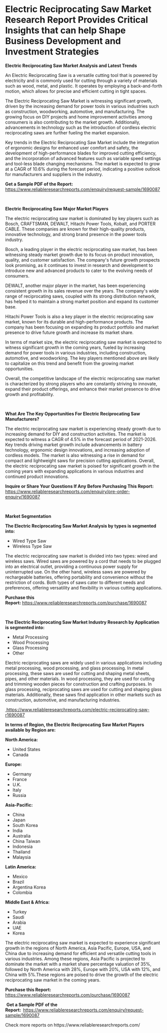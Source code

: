 <p><h1>Electric Reciprocating Saw Market Research Report Provides Critical Insights that can help Shape Business Development and Investment Strategies</h1></p><p><strong>Electric Reciprocating Saw Market Analysis and Latest Trends</strong></p>
<p><p>An Electric Reciprocating Saw is a versatile cutting tool that is powered by electricity and is commonly used for cutting through a variety of materials such as wood, metal, and plastic. It operates by employing a back-and-forth motion, which allows for precise and efficient cutting in tight spaces.</p><p>The Electric Reciprocating Saw Market is witnessing significant growth, driven by the increasing demand for power tools in various industries such as construction, woodworking, automotive, and manufacturing. The growing focus on DIY projects and home improvement activities among consumers is also contributing to the market growth. Additionally, advancements in technology such as the introduction of cordless electric reciprocating saws are further fueling the market expansion.</p><p>Key trends in the Electric Reciprocating Saw Market include the integration of ergonomic designs for enhanced user comfort and safety, the development of high-performance blades for improved cutting efficiency, and the incorporation of advanced features such as variable speed settings and tool-less blade changing mechanisms. The market is expected to grow at a CAGR of 10.6% during the forecast period, indicating a positive outlook for manufacturers and suppliers in the industry.</p></p>
<p><strong>Get a Sample PDF of the Report:&nbsp;</strong> <a href="https://www.reliableresearchreports.com/enquiry/request-sample/1690087">https://www.reliableresearchreports.com/enquiry/request-sample/1690087</a></p>
<p>&nbsp;</p>
<p><strong>Electric Reciprocating Saw Major Market Players</strong></p>
<p><p>The electric reciprocating saw market is dominated by key players such as Bosch, CRAFTSMAN, DEWALT, Hitachi Power Tools, Kobalt, and PORTER CABLE. These companies are known for their high-quality products, innovative technology, and strong brand presence in the power tools industry.</p><p>Bosch, a leading player in the electric reciprocating saw market, has been witnessing steady market growth due to its focus on product innovation, quality, and customer satisfaction. The company's future growth prospects look promising, as it continues to invest in research and development to introduce new and advanced products to cater to the evolving needs of consumers.</p><p>DEWALT, another major player in the market, has been experiencing consistent growth in its sales revenue over the years. The company's wide range of reciprocating saws, coupled with its strong distribution network, has helped it to maintain a strong market position and expand its customer base.</p><p>Hitachi Power Tools is also a key player in the electric reciprocating saw market, known for its durable and high-performance products. The company has been focusing on expanding its product portfolio and market presence to drive future growth and increase its market share.</p><p>In terms of market size, the electric reciprocating saw market is expected to witness significant growth in the coming years, fueled by increasing demand for power tools in various industries, including construction, automotive, and woodworking. The key players mentioned above are likely to capitalize on this trend and benefit from the growing market opportunities.</p><p>Overall, the competitive landscape of the electric reciprocating saw market is characterized by strong players who are constantly striving to innovate, expand their product offerings, and enhance their market presence to drive growth and profitability.</p></p>
<p>&nbsp;</p>
<p><strong>What Are The Key Opportunities For Electric Reciprocating Saw Manufacturers?</strong></p>
<p><p>The electric reciprocating saw market is experiencing steady growth due to increasing demand for DIY and construction activities. The market is expected to witness a CAGR of 4.5% in the forecast period of 2021-2026. Key trends driving market growth include advancements in battery technology, ergonomic design innovations, and increasing adoption of cordless models. The market is also witnessing a rise in demand for compact and lightweight saws for precision cutting applications. Overall, the electric reciprocating saw market is poised for significant growth in the coming years with expanding applications in various industries and continued product innovations.</p></p>
<p><strong>Inquire or Share Your Questions If Any Before Purchasing This Report:</strong> <a href="https://www.reliableresearchreports.com/enquiry/pre-order-enquiry/1690087">https://www.reliableresearchreports.com/enquiry/pre-order-enquiry/1690087</a></p>
<p>&nbsp;</p>
<p><strong>Market Segmentation</strong></p>
<p><strong>The Electric Reciprocating Saw Market Analysis by types is segmented into:</strong></p>
<p><ul><li>Wired Type Saw</li><li>Wireless Type Saw</li></ul></p>
<p><p>The electric reciprocating saw market is divided into two types: wired and wireless saws. Wired saws are powered by a cord that needs to be plugged into an electrical outlet, providing a continuous power supply for uninterrupted use. On the other hand, wireless saws are powered by rechargeable batteries, offering portability and convenience without the restriction of cords. Both types of saws cater to different needs and preferences, offering versatility and flexibility in various cutting applications.</p></p>
<p><strong>Purchase this Report:&nbsp;</strong><a href="https://www.reliableresearchreports.com/purchase/1690087">https://www.reliableresearchreports.com/purchase/1690087</a></p>
<p>&nbsp;</p>
<p><strong>The Electric Reciprocating Saw Market Industry Research by Application is segmented into:</strong></p>
<p><ul><li>Metal Processing</li><li>Wood Processing</li><li>Glass Processing</li><li>Other</li></ul></p>
<p><p>Electric reciprocating saws are widely used in various applications including metal processing, wood processing, and glass processing. In metal processing, these saws are used for cutting and shaping metal sheets, pipes, and other materials. In wood processing, they are used for cutting and trimming wooden pieces for construction and crafting purposes. In glass processing, reciprocating saws are used for cutting and shaping glass materials. Additionally, these saws find application in other markets such as construction, automotive, and manufacturing industries.</p></p>
<p><a href="https://www.reliableresearchreports.com/electric-reciprocating-saw-r1690087">&nbsp;https://www.reliableresearchreports.com/electric-reciprocating-saw-r1690087</a></p>
<p><strong>In terms of Region, the Electric Reciprocating Saw Market Players available by Region are:</strong></p>
<p>
    <p> <strong> North America: </strong>
        <ul>
            <li>United States</li>
            <li>Canada</li>
        </ul>
        </p> 
    <p> <strong> Europe: </strong>
        <ul>
            <li>Germany</li>
            <li>France</li>
            <li>U.K.</li>
            <li>Italy</li>
            <li>Russia</li>
        </ul>
        </p> 
    <p> <strong> Asia-Pacific: </strong>
        <ul>
            <li>China</li>
            <li>Japan</li>
            <li>South Korea</li>
            <li>India</li>
            <li>Australia</li>
            <li>China Taiwan</li>
            <li>Indonesia</li>
            <li>Thailand</li>
            <li>Malaysia</li>
        </ul>
        </p> 
    <p> <strong> Latin America: </strong>
        <ul>
            <li>Mexico</li>
            <li>Brazil</li>
            <li>Argentina Korea</li>
            <li>Colombia</li>
        </ul>
        </p> 
    <p> <strong> Middle East & Africa: </strong>
        <ul>
            <li>Turkey</li>
            <li>Saudi</li>
            <li>Arabia</li>
            <li>UAE</li>
            <li>Korea</li>
        </ul>
    </p>
    </p>
<p><p>The electric reciprocating saw market is expected to experience significant growth in the regions of North America, Asia Pacific, Europe, USA, and China due to increasing demand for efficient and versatile cutting tools in various industries. Among these regions, Asia Pacific is projected to dominate the market with a market share percentage valuation of 35%, followed by North America with 28%, Europe with 20%, USA with 12%, and China with 5%.These regions are poised to drive the growth of the electric reciprocating saw market in the coming years.</p></p>
<p><strong>Purchase this Report: </strong><a href="https://www.reliableresearchreports.com/purchase/1690087">https://www.reliableresearchreports.com/purchase/1690087</a></p>
<p>&nbsp;<strong>Get a Sample PDF of the Report:&nbsp;&nbsp;</strong><a href="https://www.reliableresearchreports.com/enquiry/request-sample/1690087">https://www.reliableresearchreports.com/enquiry/request-sample/1690087</a></p>
<p><strong></strong></p>
<p>Check more reports on https://www.reliableresearchreports.com/</p>